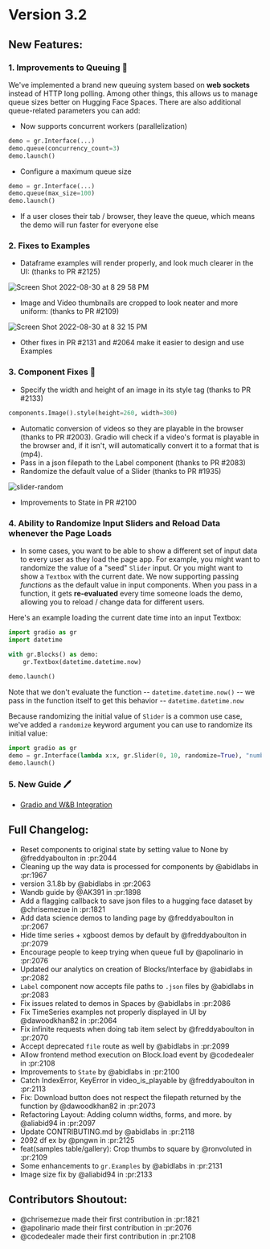 # Version 3.2

## New Features:

### 1. Improvements to Queuing 🥇 

We've implemented a brand new queuing system based on **web sockets** instead of HTTP long polling. Among other things, this allows us to manage queue sizes better on Hugging Face Spaces. There are also additional queue-related parameters you can add:

* Now supports concurrent workers (parallelization) 
```python
demo = gr.Interface(...)
demo.queue(concurrency_count=3)
demo.launch()
```
* Configure a maximum queue size 
```python
demo = gr.Interface(...)
demo.queue(max_size=100)
demo.launch()
```

* If a user closes their tab / browser, they leave the queue, which means the demo will run faster for everyone else 

### 2. Fixes to Examples

* Dataframe examples will render properly, and look much clearer in the UI: (thanks to PR #2125)

![Screen Shot 2022-08-30 at 8 29 58 PM](https://user-images.githubusercontent.com/9021060/187586561-d915bafb-f968-4966-b9a2-ef41119692b2.png)

* Image and Video thumbnails are cropped to look neater and more uniform: (thanks to PR #2109) 

 
![Screen Shot 2022-08-30 at 8 32 15 PM](https://user-images.githubusercontent.com/9021060/187586890-56e1e4f0-1b84-42d9-a82f-911772c41030.png)

* Other fixes in PR #2131 and #2064  make it easier to design and use Examples

### 3. Component Fixes 🧱  
* Specify the width and height of an image in its style tag (thanks to PR #2133)
```python
components.Image().style(height=260, width=300)
```
* Automatic conversion of videos so they are playable in the browser (thanks to PR #2003). Gradio will check if a video's format is playable  in the browser and, if it isn't, will automatically convert it to a format that is (mp4).
* Pass in a json filepath to the Label component (thanks to PR #2083)   
* Randomize the default value of a Slider (thanks to PR #1935) 

![slider-random](https://user-images.githubusercontent.com/9021060/187596230-3db9697f-9f4d-42f5-9387-d77573513448.gif)


* Improvements to State in PR #2100 

### 4. Ability to Randomize Input Sliders and Reload Data whenever the Page Loads 
* In some cases, you want to be able to show a different set of input data to every user as they load the page app. For example, you might want to randomize the value of a "seed" `Slider` input. Or you might want to show a `Textbox` with the current date. We now supporting passing _functions_ as the default value in input components. When you pass in a function, it gets **re-evaluated** every time someone loads the demo, allowing you to reload / change data for different users. 

Here's an example loading the current date time into an input Textbox:

```python
import gradio as gr
import datetime

with gr.Blocks() as demo:
    gr.Textbox(datetime.datetime.now)
    
demo.launch()
```

Note that we don't evaluate the function -- `datetime.datetime.now()` -- we pass in the function itself to get this behavior -- `datetime.datetime.now`

Because randomizing the initial value of `Slider` is a common use case, we've added a `randomize` keyword argument you can use to randomize its initial value:

```python
import gradio as gr
demo = gr.Interface(lambda x:x, gr.Slider(0, 10, randomize=True), "number")
demo.launch()
```

### 5. New Guide 🖊️ 
* [Gradio and W&B Integration](https://gradio.app/Gradio_and_Wandb_Integration/)


## Full Changelog:

* Reset components to original state by setting value to None by @freddyaboulton in :pr:2044
* Cleaning up the way data is processed for components by @abidlabs in :pr:1967
* version 3.1.8b by @abidlabs in :pr:2063
* Wandb guide  by @AK391 in :pr:1898
* Add a flagging callback to save json files to a hugging face dataset by @chrisemezue in :pr:1821
* Add data science demos to landing page by @freddyaboulton in :pr:2067
* Hide time series + xgboost demos by default by @freddyaboulton in :pr:2079
* Encourage people to keep trying when queue full by @apolinario in :pr:2076
* Updated our analytics on creation of Blocks/Interface by @abidlabs in :pr:2082
* `Label` component now accepts file paths to `.json` files  by @abidlabs in :pr:2083
* Fix issues related to demos in Spaces by @abidlabs in :pr:2086
* Fix TimeSeries examples not properly displayed in UI by @dawoodkhan82 in :pr:2064
* Fix infinite requests when doing tab item select by @freddyaboulton in :pr:2070
* Accept deprecated `file` route as well by @abidlabs in :pr:2099
* Allow frontend method execution on Block.load event by @codedealer in :pr:2108
* Improvements to `State` by @abidlabs in :pr:2100
* Catch IndexError, KeyError in video_is_playable by @freddyaboulton in :pr:2113
* Fix: Download button does not respect the filepath returned by the function by @dawoodkhan82 in :pr:2073
* Refactoring Layout: Adding column widths, forms, and more. by @aliabid94 in :pr:2097
* Update CONTRIBUTING.md by @abidlabs in :pr:2118
* 2092 df ex by @pngwn in :pr:2125
* feat(samples table/gallery): Crop thumbs to square by @ronvoluted in :pr:2109
* Some enhancements to `gr.Examples` by @abidlabs in :pr:2131
* Image size fix by @aliabid94 in :pr:2133

## Contributors Shoutout:
* @chrisemezue made their first contribution in :pr:1821
* @apolinario made their first contribution in :pr:2076
* @codedealer made their first contribution in :pr:2108
